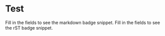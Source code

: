 # Test
Fill in the fields to see the markdown badge snippet.
Fill in the fields to see the rST badge snippet.

